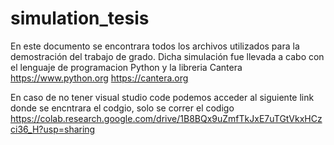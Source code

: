 # simulation_tesis
En este documento se encontrara todos los archivos utilizados para la demostración del trabajo de grado. Dicha simulación fue llevada a cabo con el lenguaje de programacion Python y la libreria Cantera 
https://www.python.org
https://cantera.org


En caso de no tener visual studio code podemos acceder al siguiente link donde se encntrara el codgio, solo se correr el codigo 
https://colab.research.google.com/drive/1B8BQx9uZmfTkJxE7uTGtVkxHCzci36_H?usp=sharing
